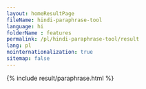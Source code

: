 ```yaml
---
layout: homeResultPage
fileName: hindi-paraphrase-tool
language: hi
folderName : features
permalink: /pl/hindi-paraphrase-tool/result
lang: pl
nointernationalization: true
sitemap: false
---
```

{% include result/paraphrase.html %}

<script src="/js/result/paraprashing.js" data-foldername="{{page.folderName}}" data-lang="{{page.lang}}"></script>